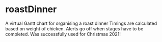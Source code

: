 # roastDinner
A virtual Gantt chart for organising a roast dinner
Timings are calculated based on weight of chicken. Alerts go off when stages have to be completed. Was successfully used for Christmas 2021!
